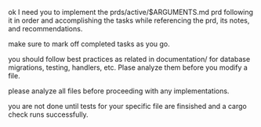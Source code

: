 ok I need you to implement the prds/active/$ARGUMENTS.md prd following it in 
order and accomplishing the tasks while referencing the prd, its notes, and recommendations.

make sure to mark off completed tasks as you go.

you should follow best practices as related in documentation/ for database migrations, testing, handlers, 
etc. Plase analyze them before you modify a file.

please analyze all files before proceeding with any implementations.

you are not done until tests for your specific file are finsished and a cargo check runs successfully.